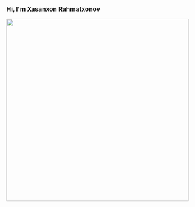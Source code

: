 ### Hi, I'm  Xasanxon Rahmatxonov
<img src="https://giphy.com/embed/gM5qFksULw54NMWyry" width="480" height="480" frameBorder="0" class="giphy-embed">

